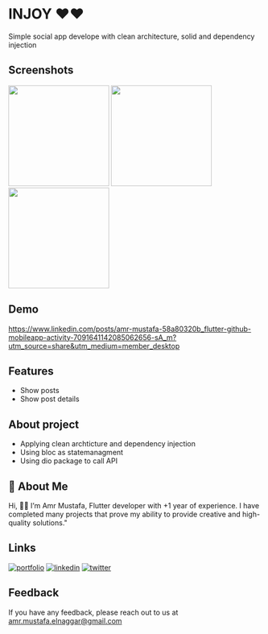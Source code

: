# INJOY ♥️♥️
Simple social app develope with clean architecture, solid and dependency injection 


## Screenshots

<img src="https://github.com/amrmustafa02/route_mobile_task/assets/78182930/b41ada9a-97e0-4010-8d4c-24bc28937338" width="200">
<img src="https://github.com/amrmustafa02/route_mobile_task/assets/78182930/6f0b5c53-b0e1-420e-8f8e-1548a034be7a" width="200">
<img src="https://github.com/amrmustafa02/route_mobile_task/assets/78182930/f6e8dbaa-aacb-4de0-ba40-fc9e4680a444" width="200">

## Demo
https://www.linkedin.com/posts/amr-mustafa-58a80320b_flutter-github-mobileapp-activity-7091641142085062656-sA_m?utm_source=share&utm_medium=member_desktop


## Features

- Show posts 
- Show post details 

  
## About project
- Applying clean archticture and dependency injection
- Using bloc as statemanagment
- Using dio package to call API 


## 🚀 About Me
Hi, 👋👋 I’m Amr Mustafa, Flutter developer with +1 year of experience. I have completed many projects that prove my ability to provide creative and high-quality solutions."


## Links
[![portfolio](https://img.shields.io/badge/my_portfolio-000?style=for-the-badge&logo=ko-fi&logoColor=white)](https://amr-mustafa-mysite.vercel.app/#/)
[![linkedin](https://img.shields.io/badge/linkedin-0A66C2?style=for-the-badge&logo=linkedin&logoColor=white)](https://www.linkedin.com/in/amr-mustafa-58a80320b/)
[![twitter](https://img.shields.io/badge/twitter-1DA1F2?style=for-the-badge&logo=twitter&logoColor=white)](https://twitter.com/amrmust33458502)


## Feedback

If you have any feedback, please reach out to us at amr.mustafa.elnaggar@gmail.com


